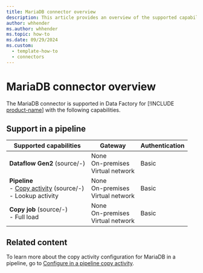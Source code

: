 ```yaml
---
title: MariaDB connector overview
description: This article provides an overview of the supported capabilities of the MariaDB connector.
author: whhender
ms.author: whhender
ms.topic: how-to
ms.date: 09/29/2024
ms.custom:
  - template-how-to
  - connectors
---
```


# MariaDB connector overview

The MariaDB connector is supported in Data Factory for [!INCLUDE [product-name](../includes/product-name.md)] with the following capabilities.

## Support in a pipeline

| Supported capabilities| Gateway | Authentication|
|---------| --------| --------|
| **Dataflow Gen2** (source/-)|None<br> On-premises<br> Virtual network |Basic |
| **Pipeline**<br>- [Copy activity](connector-mariadb-copy-activity.md) (source/-) <br>- Lookup activity    |None<br> On-premises<br> Virtual network |Basic |
| **Copy job** (source/-) <br>- Full load |None<br> On-premises<br> Virtual network |Basic |

## Related content

To learn more about the copy activity configuration for MariaDB in a pipeline, go to [Configure in a pipeline copy activity](connector-mariadb-copy-activity.md).
